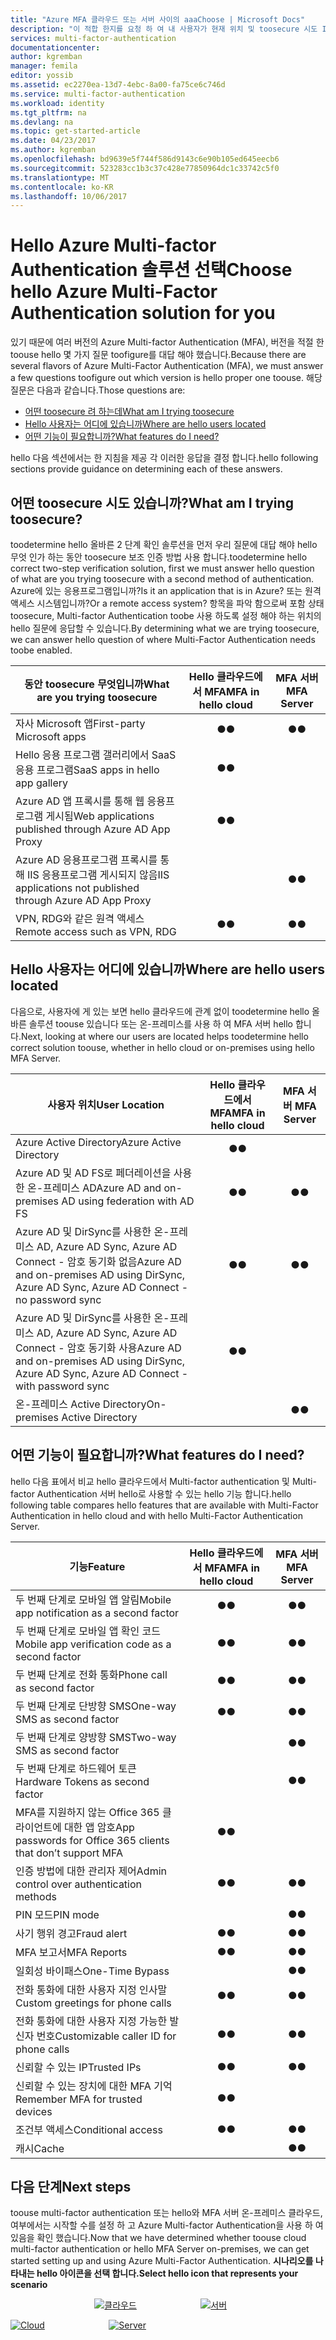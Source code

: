 ```yaml
---
title: "Azure MFA 클라우드 또는 서버 사이의 aaaChoose | Microsoft Docs"
description: "이 적합 한지를 요청 하 여 내 사용자가 현재 위치 및 toosecure 시도 I에 있는 어떤 오전 hello multi-factor authentication 보안 솔루션을 선택 합니다.  클라우드, MFA 서버 또는 AD FS를 선택합니다."
services: multi-factor-authentication
documentationcenter: 
author: kgremban
manager: femila
editor: yossib
ms.assetid: ec2270ea-13d7-4ebc-8a00-fa75ce6c746d
ms.service: multi-factor-authentication
ms.workload: identity
ms.tgt_pltfrm: na
ms.devlang: na
ms.topic: get-started-article
ms.date: 04/23/2017
ms.author: kgremban
ms.openlocfilehash: bd9639e5f744f586d9143c6e90b105ed645eecb6
ms.sourcegitcommit: 523283cc1b3c37c428e77850964dc1c33742c5f0
ms.translationtype: MT
ms.contentlocale: ko-KR
ms.lasthandoff: 10/06/2017
---
```

# <a name="choose-hello-azure-multi-factor-authentication-solution-for-you"></a><span data-ttu-id="3320c-104">Hello Azure Multi-factor Authentication 솔루션 선택</span><span class="sxs-lookup"><span data-stu-id="3320c-104">Choose hello Azure Multi-Factor Authentication solution for you</span></span>
<span data-ttu-id="3320c-105">있기 때문에 여러 버전의 Azure Multi-factor Authentication (MFA), 버전을 적절 한 toouse hello 몇 가지 질문 toofigure를 대답 해야 했습니다.</span><span class="sxs-lookup"><span data-stu-id="3320c-105">Because there are several flavors of Azure Multi-Factor Authentication (MFA), we must answer a few questions toofigure out which version is hello proper one toouse.</span></span>  <span data-ttu-id="3320c-106">해당 질문은 다음과 같습니다.</span><span class="sxs-lookup"><span data-stu-id="3320c-106">Those questions are:</span></span>

* [<span data-ttu-id="3320c-107">어떤 toosecure 려 하는데</span><span class="sxs-lookup"><span data-stu-id="3320c-107">What am I trying toosecure</span></span>](#what-am-i-trying-to-secure)
* [<span data-ttu-id="3320c-108">Hello 사용자는 어디에 있습니까</span><span class="sxs-lookup"><span data-stu-id="3320c-108">Where are hello users located</span></span>](#where-are-the-users-located)
* [<span data-ttu-id="3320c-109">어떤 기능이 필요합니까?</span><span class="sxs-lookup"><span data-stu-id="3320c-109">What features do I need?</span></span>](#what-featured-do-i-need)

<span data-ttu-id="3320c-110">hello 다음 섹션에서는 한 지침을 제공 각 이러한 응답을 결정 합니다.</span><span class="sxs-lookup"><span data-stu-id="3320c-110">hello following sections provide guidance on determining each of these answers.</span></span>

## <a name="what-am-i-trying-toosecure"></a><span data-ttu-id="3320c-111">어떤 toosecure 시도 있습니까?</span><span class="sxs-lookup"><span data-stu-id="3320c-111">What am I trying toosecure?</span></span>
<span data-ttu-id="3320c-112">toodetermine hello 올바른 2 단계 확인 솔루션을 먼저 우리 질문에 대답 해야 hello 무엇 인가 하는 동안 toosecure 보조 인증 방법 사용 합니다.</span><span class="sxs-lookup"><span data-stu-id="3320c-112">toodetermine hello correct two-step verification solution, first we must answer hello question of what are you trying toosecure with a second method of authentication.</span></span>  <span data-ttu-id="3320c-113">Azure에 있는 응용프로그램입니까?</span><span class="sxs-lookup"><span data-stu-id="3320c-113">Is it an application that is in Azure?</span></span>  <span data-ttu-id="3320c-114">또는 원격 액세스 시스템입니까?</span><span class="sxs-lookup"><span data-stu-id="3320c-114">Or a remote access system?</span></span>  <span data-ttu-id="3320c-115">항목을 파악 함으로써 포함 상태 toosecure, Multi-factor Authentication toobe 사용 하도록 설정 해야 하는 위치의 hello 질문에 응답할 수 있습니다.</span><span class="sxs-lookup"><span data-stu-id="3320c-115">By determining what we are trying toosecure, we can answer hello question of where Multi-Factor Authentication needs toobe enabled.</span></span>  

| <span data-ttu-id="3320c-116">동안 toosecure 무엇입니까</span><span class="sxs-lookup"><span data-stu-id="3320c-116">What are you trying toosecure</span></span> | <span data-ttu-id="3320c-117">Hello 클라우드에서 MFA</span><span class="sxs-lookup"><span data-stu-id="3320c-117">MFA in hello cloud</span></span> | <span data-ttu-id="3320c-118">MFA 서버 </span><span class="sxs-lookup"><span data-stu-id="3320c-118">MFA Server</span></span> |
| --- |:---:|:---:|
| <span data-ttu-id="3320c-119">자사 Microsoft 앱</span><span class="sxs-lookup"><span data-stu-id="3320c-119">First-party Microsoft apps</span></span> |<span data-ttu-id="3320c-120">●</span><span class="sxs-lookup"><span data-stu-id="3320c-120">●</span></span> |<span data-ttu-id="3320c-121">●</span><span class="sxs-lookup"><span data-stu-id="3320c-121">●</span></span> |
| <span data-ttu-id="3320c-122">Hello 응용 프로그램 갤러리에서 SaaS 응용 프로그램</span><span class="sxs-lookup"><span data-stu-id="3320c-122">SaaS apps in hello app gallery</span></span> |<span data-ttu-id="3320c-123">●</span><span class="sxs-lookup"><span data-stu-id="3320c-123">●</span></span> |  |
| <span data-ttu-id="3320c-124">Azure AD 앱 프록시를 통해 웹 응용프로그램 게시됨</span><span class="sxs-lookup"><span data-stu-id="3320c-124">Web applications published through Azure AD App Proxy</span></span> |<span data-ttu-id="3320c-125">●</span><span class="sxs-lookup"><span data-stu-id="3320c-125">●</span></span> |  |
| <span data-ttu-id="3320c-126">Azure AD 응용프로그램 프록시를 통해 IIS 응용프로그램 게시되지 않음</span><span class="sxs-lookup"><span data-stu-id="3320c-126">IIS applications not published through Azure AD App Proxy</span></span> | |<span data-ttu-id="3320c-127">●</span><span class="sxs-lookup"><span data-stu-id="3320c-127">●</span></span> |
| <span data-ttu-id="3320c-128">VPN, RDG와 같은 원격 액세스</span><span class="sxs-lookup"><span data-stu-id="3320c-128">Remote access such as VPN, RDG</span></span> | <span data-ttu-id="3320c-129">●</span><span class="sxs-lookup"><span data-stu-id="3320c-129">●</span></span> | <span data-ttu-id="3320c-130">●</span><span class="sxs-lookup"><span data-stu-id="3320c-130">●</span></span> |

## <a name="where-are-hello-users-located"></a><span data-ttu-id="3320c-131">Hello 사용자는 어디에 있습니까</span><span class="sxs-lookup"><span data-stu-id="3320c-131">Where are hello users located</span></span>
<span data-ttu-id="3320c-132">다음으로, 사용자에 게 있는 보면 hello 클라우드에 관계 없이 toodetermine hello 올바른 솔루션 toouse 있습니다 또는 온-프레미스를 사용 하 여 MFA 서버 hello 합니다.</span><span class="sxs-lookup"><span data-stu-id="3320c-132">Next, looking at where our users are located helps toodetermine hello correct solution toouse, whether in hello cloud or on-premises using hello MFA Server.</span></span>

| <span data-ttu-id="3320c-133">사용자 위치</span><span class="sxs-lookup"><span data-stu-id="3320c-133">User Location</span></span> | <span data-ttu-id="3320c-134">Hello 클라우드에서 MFA</span><span class="sxs-lookup"><span data-stu-id="3320c-134">MFA in hello cloud</span></span> | <span data-ttu-id="3320c-135">MFA 서버 </span><span class="sxs-lookup"><span data-stu-id="3320c-135">MFA Server</span></span> |
| --- |:---:|:---:|
| <span data-ttu-id="3320c-136">Azure Active Directory</span><span class="sxs-lookup"><span data-stu-id="3320c-136">Azure Active Directory</span></span> |<span data-ttu-id="3320c-137">●</span><span class="sxs-lookup"><span data-stu-id="3320c-137">●</span></span> | |
| <span data-ttu-id="3320c-138">Azure AD 및 AD FS로 페더레이션을 사용한 온-프레미스 AD</span><span class="sxs-lookup"><span data-stu-id="3320c-138">Azure AD and on-premises AD using federation with AD FS</span></span> |<span data-ttu-id="3320c-139">●</span><span class="sxs-lookup"><span data-stu-id="3320c-139">●</span></span> |<span data-ttu-id="3320c-140">●</span><span class="sxs-lookup"><span data-stu-id="3320c-140">●</span></span> |
| <span data-ttu-id="3320c-141">Azure AD 및 DirSync를 사용한 온-프레미스 AD, Azure AD Sync, Azure AD Connect - 암호 동기화 없음</span><span class="sxs-lookup"><span data-stu-id="3320c-141">Azure AD and on-premises AD using DirSync, Azure AD Sync, Azure AD Connect - no password sync</span></span> |<span data-ttu-id="3320c-142">●</span><span class="sxs-lookup"><span data-stu-id="3320c-142">●</span></span> |<span data-ttu-id="3320c-143">●</span><span class="sxs-lookup"><span data-stu-id="3320c-143">●</span></span> |
| <span data-ttu-id="3320c-144">Azure AD 및 DirSync를 사용한 온-프레미스 AD, Azure AD Sync, Azure AD Connect - 암호 동기화 사용</span><span class="sxs-lookup"><span data-stu-id="3320c-144">Azure AD and on-premises AD using DirSync, Azure AD Sync, Azure AD Connect - with password sync</span></span> |<span data-ttu-id="3320c-145">●</span><span class="sxs-lookup"><span data-stu-id="3320c-145">●</span></span> | |
| <span data-ttu-id="3320c-146">온-프레미스 Active Directory</span><span class="sxs-lookup"><span data-stu-id="3320c-146">On-premises Active Directory</span></span> | |<span data-ttu-id="3320c-147">●</span><span class="sxs-lookup"><span data-stu-id="3320c-147">●</span></span> |

## <a name="what-features-do-i-need"></a><span data-ttu-id="3320c-148">어떤 기능이 필요합니까?</span><span class="sxs-lookup"><span data-stu-id="3320c-148">What features do I need?</span></span>
<span data-ttu-id="3320c-149">hello 다음 표에서 비교 hello 클라우드에서 Multi-factor authentication 및 Multi-factor Authentication 서버 hello로 사용할 수 있는 hello 기능 합니다.</span><span class="sxs-lookup"><span data-stu-id="3320c-149">hello following table compares hello features that are available with Multi-Factor Authentication in hello cloud and with hello Multi-Factor Authentication Server.</span></span>

| <span data-ttu-id="3320c-150">기능</span><span class="sxs-lookup"><span data-stu-id="3320c-150">Feature</span></span> | <span data-ttu-id="3320c-151">Hello 클라우드에서 MFA</span><span class="sxs-lookup"><span data-stu-id="3320c-151">MFA in hello cloud</span></span> | <span data-ttu-id="3320c-152">MFA 서버 </span><span class="sxs-lookup"><span data-stu-id="3320c-152">MFA Server</span></span> |
| --- |:---:|:---:|
| <span data-ttu-id="3320c-153">두 번째 단계로 모바일 앱 알림</span><span class="sxs-lookup"><span data-stu-id="3320c-153">Mobile app notification as a second factor</span></span> | <span data-ttu-id="3320c-154">●</span><span class="sxs-lookup"><span data-stu-id="3320c-154">●</span></span> | <span data-ttu-id="3320c-155">●</span><span class="sxs-lookup"><span data-stu-id="3320c-155">●</span></span> |
| <span data-ttu-id="3320c-156">두 번째 단계로 모바일 앱 확인 코드</span><span class="sxs-lookup"><span data-stu-id="3320c-156">Mobile app verification code as a second factor</span></span> | <span data-ttu-id="3320c-157">●</span><span class="sxs-lookup"><span data-stu-id="3320c-157">●</span></span> | <span data-ttu-id="3320c-158">●</span><span class="sxs-lookup"><span data-stu-id="3320c-158">●</span></span> |
| <span data-ttu-id="3320c-159">두 번째 단계로 전화 통화</span><span class="sxs-lookup"><span data-stu-id="3320c-159">Phone call as second factor</span></span> | <span data-ttu-id="3320c-160">●</span><span class="sxs-lookup"><span data-stu-id="3320c-160">●</span></span> | <span data-ttu-id="3320c-161">●</span><span class="sxs-lookup"><span data-stu-id="3320c-161">●</span></span> |
| <span data-ttu-id="3320c-162">두 번째 단계로 단방향 SMS</span><span class="sxs-lookup"><span data-stu-id="3320c-162">One-way SMS as second factor</span></span> | <span data-ttu-id="3320c-163">●</span><span class="sxs-lookup"><span data-stu-id="3320c-163">●</span></span> | <span data-ttu-id="3320c-164">●</span><span class="sxs-lookup"><span data-stu-id="3320c-164">●</span></span> |
| <span data-ttu-id="3320c-165">두 번째 단계로 양방향 SMS</span><span class="sxs-lookup"><span data-stu-id="3320c-165">Two-way SMS as second factor</span></span> | | <span data-ttu-id="3320c-166">●</span><span class="sxs-lookup"><span data-stu-id="3320c-166">●</span></span> |
| <span data-ttu-id="3320c-167">두 번째 단계로 하드웨어 토큰</span><span class="sxs-lookup"><span data-stu-id="3320c-167">Hardware Tokens as second factor</span></span> | | <span data-ttu-id="3320c-168">●</span><span class="sxs-lookup"><span data-stu-id="3320c-168">●</span></span> |
| <span data-ttu-id="3320c-169">MFA를 지원하지 않는 Office 365 클라이언트에 대한 앱 암호</span><span class="sxs-lookup"><span data-stu-id="3320c-169">App passwords for Office 365 clients that don’t support MFA</span></span> | <span data-ttu-id="3320c-170">●</span><span class="sxs-lookup"><span data-stu-id="3320c-170">●</span></span> | |
| <span data-ttu-id="3320c-171">인증 방법에 대한 관리자 제어</span><span class="sxs-lookup"><span data-stu-id="3320c-171">Admin control over authentication methods</span></span> | <span data-ttu-id="3320c-172">●</span><span class="sxs-lookup"><span data-stu-id="3320c-172">●</span></span> | <span data-ttu-id="3320c-173">●</span><span class="sxs-lookup"><span data-stu-id="3320c-173">●</span></span> |
| <span data-ttu-id="3320c-174">PIN 모드</span><span class="sxs-lookup"><span data-stu-id="3320c-174">PIN mode</span></span> | | <span data-ttu-id="3320c-175">●</span><span class="sxs-lookup"><span data-stu-id="3320c-175">●</span></span> |
| <span data-ttu-id="3320c-176">사기 행위 경고</span><span class="sxs-lookup"><span data-stu-id="3320c-176">Fraud alert</span></span> |<span data-ttu-id="3320c-177">●</span><span class="sxs-lookup"><span data-stu-id="3320c-177">●</span></span> | <span data-ttu-id="3320c-178">●</span><span class="sxs-lookup"><span data-stu-id="3320c-178">●</span></span> |
| <span data-ttu-id="3320c-179">MFA 보고서</span><span class="sxs-lookup"><span data-stu-id="3320c-179">MFA Reports</span></span> |<span data-ttu-id="3320c-180">●</span><span class="sxs-lookup"><span data-stu-id="3320c-180">●</span></span> | <span data-ttu-id="3320c-181">●</span><span class="sxs-lookup"><span data-stu-id="3320c-181">●</span></span> |
| <span data-ttu-id="3320c-182">일회성 바이패스</span><span class="sxs-lookup"><span data-stu-id="3320c-182">One-Time Bypass</span></span> | | <span data-ttu-id="3320c-183">●</span><span class="sxs-lookup"><span data-stu-id="3320c-183">●</span></span> |
| <span data-ttu-id="3320c-184">전화 통화에 대한 사용자 지정 인사말</span><span class="sxs-lookup"><span data-stu-id="3320c-184">Custom greetings for phone calls</span></span> | <span data-ttu-id="3320c-185">●</span><span class="sxs-lookup"><span data-stu-id="3320c-185">●</span></span> | <span data-ttu-id="3320c-186">●</span><span class="sxs-lookup"><span data-stu-id="3320c-186">●</span></span> |
| <span data-ttu-id="3320c-187">전화 통화에 대한 사용자 지정 가능한 발신자 번호</span><span class="sxs-lookup"><span data-stu-id="3320c-187">Customizable caller ID for phone calls</span></span> | <span data-ttu-id="3320c-188">●</span><span class="sxs-lookup"><span data-stu-id="3320c-188">●</span></span> | <span data-ttu-id="3320c-189">●</span><span class="sxs-lookup"><span data-stu-id="3320c-189">●</span></span> |
| <span data-ttu-id="3320c-190">신뢰할 수 있는 IP</span><span class="sxs-lookup"><span data-stu-id="3320c-190">Trusted IPs</span></span> | <span data-ttu-id="3320c-191">●</span><span class="sxs-lookup"><span data-stu-id="3320c-191">●</span></span> | <span data-ttu-id="3320c-192">●</span><span class="sxs-lookup"><span data-stu-id="3320c-192">●</span></span> |
| <span data-ttu-id="3320c-193">신뢰할 수 있는 장치에 대한 MFA 기억</span><span class="sxs-lookup"><span data-stu-id="3320c-193">Remember MFA for trusted devices</span></span> | <span data-ttu-id="3320c-194">●</span><span class="sxs-lookup"><span data-stu-id="3320c-194">●</span></span> | |
| <span data-ttu-id="3320c-195">조건부 액세스</span><span class="sxs-lookup"><span data-stu-id="3320c-195">Conditional access</span></span> | <span data-ttu-id="3320c-196">●</span><span class="sxs-lookup"><span data-stu-id="3320c-196">●</span></span> | <span data-ttu-id="3320c-197">●</span><span class="sxs-lookup"><span data-stu-id="3320c-197">●</span></span> |
| <span data-ttu-id="3320c-198">캐시</span><span class="sxs-lookup"><span data-stu-id="3320c-198">Cache</span></span> |  | <span data-ttu-id="3320c-199">●</span><span class="sxs-lookup"><span data-stu-id="3320c-199">●</span></span> |

## <a name="next-steps"></a><span data-ttu-id="3320c-200">다음 단계</span><span class="sxs-lookup"><span data-stu-id="3320c-200">Next steps</span></span>

<span data-ttu-id="3320c-201">toouse multi-factor authentication 또는 hello와 MFA 서버 온-프레미스 클라우드, 여부에서는 시작할 수를 설정 하 고 Azure Multi-factor Authentication을 사용 하 여 있음을 확인 했습니다.</span><span class="sxs-lookup"><span data-stu-id="3320c-201">Now that we have determined whether toouse cloud multi-factor authentication or hello MFA Server on-premises, we can get started setting up and using Azure Multi-Factor Authentication.</span></span> <span data-ttu-id="3320c-202">**시나리오를 나타내는 hello 아이콘을 선택 합니다.**</span><span class="sxs-lookup"><span data-stu-id="3320c-202">**Select hello icon that represents your scenario**</span></span>

<center>




<span data-ttu-id="3320c-203">[![클라우드](./media/multi-factor-authentication-get-started/cloud2.png)](multi-factor-authentication-get-started-cloud.md)  &nbsp;&nbsp;&nbsp;&nbsp;&nbsp;&nbsp;&nbsp;&nbsp;&nbsp;&nbsp;&nbsp;&nbsp;&nbsp;&nbsp;&nbsp;&nbsp;&nbsp;&nbsp;&nbsp;&nbsp;&nbsp;&nbsp;&nbsp;&nbsp;&nbsp;[![서버](./media/multi-factor-authentication-get-started/server2.png)](multi-factor-authentication-get-started-server.md) &nbsp;&nbsp;&nbsp;&nbsp;&nbsp; </center></span><span class="sxs-lookup"><span data-stu-id="3320c-203">[![Cloud](./media/multi-factor-authentication-get-started/cloud2.png)](multi-factor-authentication-get-started-cloud.md)  &nbsp;&nbsp;&nbsp;&nbsp;&nbsp;&nbsp;&nbsp;&nbsp;&nbsp;&nbsp;&nbsp;&nbsp;&nbsp;&nbsp;&nbsp;&nbsp;&nbsp;&nbsp;&nbsp;&nbsp;&nbsp;&nbsp;&nbsp;&nbsp;&nbsp;[![Server](./media/multi-factor-authentication-get-started/server2.png)](multi-factor-authentication-get-started-server.md) &nbsp;&nbsp;&nbsp;&nbsp;&nbsp; </center></span></span>
